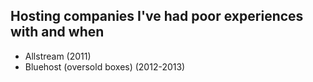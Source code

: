 ## Hosting companies I've had poor experiences with and when

* Allstream (2011)
* Bluehost (oversold boxes) (2012-2013)
